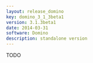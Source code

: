 ```yaml
---
layout: release_domino
key: domino_3_1_3beta1
version: 3.1.3beta1
date: 2014-03-31
software: Domino
description: standalone version
---
```


TODO 

